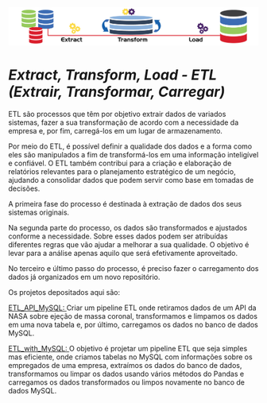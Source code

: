 <img src="banner.jpg"/>

# *Extract, Transform, Load - ETL (Extrair, Transformar, Carregar)*

ETL são processos que têm por objetivo extrair dados de variados sistemas, 
fazer a sua transformação de acordo com a necessidade da empresa e, por fim, carregá-los em um lugar de armazenamento.

Por meio do ETL, é possível definir a qualidade dos dados e a forma como eles são manipulados a fim de transformá-los em uma informação inteligível e confiável.
O ETL também contribui para a criação e elaboração de relatórios relevantes para o planejamento estratégico de um negócio, 
ajudando a consolidar dados que podem servir como base em tomadas de decisões.

A primeira fase do processo é destinada à extração de dados dos seus sistemas originais.

Na segunda parte do processo, os dados são transformados e ajustados conforme a necessidade.
Sobre esses dados podem ser atribuídas diferentes regras que vão ajudar a melhorar a sua qualidade. 
O objetivo é levar para a análise apenas aquilo que será efetivamente aproveitado.

No terceiro e último passo do processo, é preciso fazer o carregamento dos dados já organizados em um novo repositório.

Os projetos depositados aqui são:

<a href="https://github.com/MichelinJV/E_T_L/blob/master/ETL_API_MySQL.ipynb">ETL_API_MySQL: </a>
Criar um pipeline ETL onde retiramos dados de um API da NASA sobre ejeção de massa coronal, transformamos e limpamos os dados em uma nova tabela e, 
por último, carregamos os dados no banco de dados MySQL.


<a href="https://github.com/MichelinJV/E_T_L/blob/master/ETL_with_MySQL.ipynb">ETL_with_MySQL: </a>
O objetivo é projetar um pipeline ETL que seja simples mas eficiente, onde criamos tabelas no MySQL com informações sobre os empregados de uma empresa, 
extraímos os dados do banco de dados, transformamos ou limpar os dados usando vários métodos do Pandas e carregamos os dados transformados ou limpos novamente no banco de dados MySQL.

